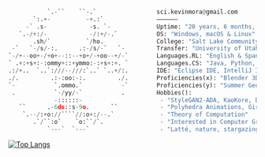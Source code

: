 ```python

           `.-``    ``-.`                 sci.kevinmora@gmail.com         
       `:.+-          -+.:`               ——————
     -` .s-            -s. `-             Uptime: "20 years, 6 months, 3 days"
   `.-/+:/-            -/:+/-.`           OS: "Windows, macOS & Linux"
       .sh/`          `/ho.               College: "Salt Lake Community College"
 -`   `-/s/-:.      .:-/s/-`   `-         Transfer: "University of Utah"
`-/+--oo+-/+o+--::--+o+/-+oo--+/-`        Languages.RL: "English & Spanish"
` .+:+s+:-:ommy+::+ymmo:-:+s+:+. `        Languages.CS: "Java, Python, JS, HTML, CSS, SQL, Processing"
.:/+..  `..`:///--///:`..` `..+/:.        IDE: "Eclipse IDE, IntelliJ IDEA, PyCharm CE, VS Code"
./.         .:-:oo:-:.         ./.        Proficiencies(x): "Blender 3D, Houdini, Tableau, LaTeX, Unity, Office 365"
`-           `.ommo.`           -`        Proficiencies(y): "Summer Geometry Institute, Manim, Matplotlib"
 .           `-/yy/-`           .         Hobbies():
             -::::::-                      - "StyleGAN2-ADA, KaoKore, DALL-E, CLIP & VQGAN"
   ``      .-6ds::s-9o.      ``            - "Polyhedra Animations, Girih & p5.js"
    `.--/:+o://````//:o+:/--.`             - "Theory of Computation"
       .`/``:o`    `o:``/`.                - "Interested in Computer Graphics"
           `---`  `---`                    - "Latté, nature, stargazing, reading, puppies"       
```

[![Top Langs](https://github-readme-stats.vercel.app/api/top-langs/?username=morkev&layout=compact&show_icons=true&theme=dark&hide_border=true)](https://github.com/morkev/github-readme-stats)

<!--
<a href="https://www.buymeacoffee.com/morkev" target="_blank"><img src="https://cdn.buymeacoffee.com/buttons/default-orange.png" alt="Buy Me A Coffee" height="41" width="174"></a> 
Cooking some yummy code!
-->
